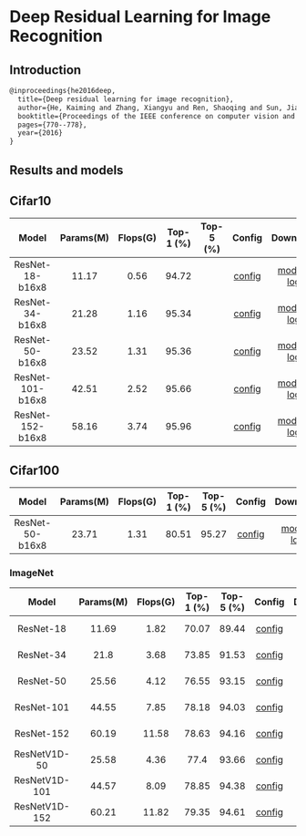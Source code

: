 # Deep Residual Learning for Image Recognition

## Introduction

<!-- [ALGORITHM] -->

```latex
@inproceedings{he2016deep,
  title={Deep residual learning for image recognition},
  author={He, Kaiming and Zhang, Xiangyu and Ren, Shaoqing and Sun, Jian},
  booktitle={Proceedings of the IEEE conference on computer vision and pattern recognition},
  pages={770--778},
  year={2016}
}
```

## Results and models

## Cifar10

|         Model         | Params(M) | Flops(G) | Top-1 (%) | Top-5 (%) | Config | Download |
|:---------------------:|:---------:|:--------:|:---------:|:---------:|:---------:|:--------:|
| ResNet-18-b16x8 | 11.17 | 0.56 | 94.72 | | [config](https://github.com/open-mmlab/mmclassification/blob/master/configs/resnet/resnet18_b16x8_cifar10.py) | [model](https://download.openmmlab.com/mmclassification/v0/resnet/resnet18_b16x8_cifar10_20200823-f906fa4e.pth) &#124; [log](https://download.openmmlab.com/mmclassification/v0/resnet/resnet18_b16x8_cifar10_20200823-f906fa4e.log.json) |
| ResNet-34-b16x8 | 21.28 | 1.16 | 95.34 | | [config](https://github.com/open-mmlab/mmclassification/blob/master/configs/resnet/resnet34_b16x8_cifar10.py) | [model](https://download.openmmlab.com/mmclassification/v0/resnet/resnet34_b16x8_cifar10_20200823-52d5d832.pth) &#124; [log](https://download.openmmlab.com/mmclassification/v0/resnet/resnet34_b16x8_cifar10_20200823-52d5d832.log.json) |
| ResNet-50-b16x8 | 23.52 | 1.31 | 95.36 | | [config](https://github.com/open-mmlab/mmclassification/blob/master/configs/resnet/resnet50_b16x8_cifar10.py) | [model](https://download.openmmlab.com/mmclassification/v0/resnet/resnet50_b16x8_cifar10_20200823-882aa7b1.pth) &#124; [log](https://download.openmmlab.com/mmclassification/v0/resnet/resnet50_b16x8_cifar10_20200823-882aa7b1.log.json) |
| ResNet-101-b16x8 | 42.51 | 2.52 | 95.66 | | [config](https://github.com/open-mmlab/mmclassification/blob/master/configs/resnet/resnet101_b16x8_cifar10.py) | [model](https://download.openmmlab.com/mmclassification/v0/resnet/resnet101_b16x8_cifar10_20200823-d9501bbc.pth) &#124; [log](https://download.openmmlab.com/mmclassification/v0/resnet/resnet101_b16x8_cifar10_20200823-d9501bbc.log.json) |
| ResNet-152-b16x8 | 58.16 | 3.74 | 95.96 | | [config](https://github.com/open-mmlab/mmclassification/blob/master/configs/resnet/resnet152_b16x8_cifar10.py) | [model](https://download.openmmlab.com/mmclassification/v0/resnet/resnet152_b16x8_cifar10_20200823-ad4d5d0c.pth) &#124; [log](https://download.openmmlab.com/mmclassification/v0/resnet/resnet152_b16x8_cifar10_20200823-ad4d5d0c.log.json) |

## Cifar100

|         Model         | Params(M) | Flops(G) | Top-1 (%) | Top-5 (%) | Config | Download |
|:---------------------:|:---------:|:--------:|:---------:|:---------:|:---------:|:--------:|
| ResNet-50-b16x8 | 23.71 | 1.31 | 80.51 | 95.27 | [config](https://github.com/open-mmlab/mmclassification/blob/master/configs/resnet/resnet50_b16x8_cifar100.py) | [model](https://download.openmmlab.com/mmclassification/v0/resnet/resnet50_batch256_cifar100_20210410-37f13c16.pth) &#124; [log](https://download.openmmlab.com/mmclassification/v0/resnet/resnet50_batch256_cifar100_20210410-37f13c16.log.json) |

### ImageNet

|         Model         | Params(M) | Flops(G) | Top-1 (%) | Top-5 (%) | Config | Download |
|:---------------------:|:---------:|:--------:|:---------:|:---------:|:---------:|:--------:|
| ResNet-18             | 11.69     | 1.82     | 70.07 | 89.44 | [config](https://github.com/open-mmlab/mmclassification/blob/master/configs/resnet/resnet18_b32x8_imagenet.py) | [model](https://download.openmmlab.com/mmclassification/v0/resnet/resnet18_batch256_imagenet_20200708-34ab8f90.pth) &#124; [log](https://download.openmmlab.com/mmclassification/v0/resnet/resnet18_batch256_imagenet_20200708-34ab8f90.log.json) |
| ResNet-34             | 21.8      | 3.68     | 73.85 | 91.53 | [config](https://github.com/open-mmlab/mmclassification/blob/master/configs/resnet/resnet34_b32x8_imagenet.py) | [model](https://download.openmmlab.com/mmclassification/v0/resnet/resnet34_batch256_imagenet_20200708-32ffb4f7.pth) &#124; [log](https://download.openmmlab.com/mmclassification/v0/resnet/resnet34_batch256_imagenet_20200708-32ffb4f7.log.json) |
| ResNet-50             | 25.56     | 4.12     | 76.55 | 93.15 | [config](https://github.com/open-mmlab/mmclassification/blob/master/configs/resnet/resnet50_b32x8_imagenet.py) | [model](https://download.openmmlab.com/mmclassification/v0/resnet/resnet50_batch256_imagenet_20200708-cfb998bf.pth) &#124; [log](https://download.openmmlab.com/mmclassification/v0/resnet/resnet50_batch256_imagenet_20200708-cfb998bf.log.json) |
| ResNet-101            | 44.55     | 7.85     | 78.18 | 94.03 | [config](https://github.com/open-mmlab/mmclassification/blob/master/configs/resnet/resnet101_b32x8_imagenet.py) | [model](https://download.openmmlab.com/mmclassification/v0/resnet/resnet101_batch256_imagenet_20200708-753f3608.pth) &#124; [log](https://download.openmmlab.com/mmclassification/v0/resnet/resnet101_batch256_imagenet_20200708-753f3608.log.json) |
| ResNet-152            | 60.19     | 11.58    | 78.63 | 94.16 | [config](https://github.com/open-mmlab/mmclassification/blob/master/configs/resnet/resnet152_b32x8_imagenet.py) | [model](https://download.openmmlab.com/mmclassification/v0/resnet/resnet152_batch256_imagenet_20200708-ec25b1f9.pth) &#124; [log](https://download.openmmlab.com/mmclassification/v0/resnet/resnet152_batch256_imagenet_20200708-ec25b1f9.log.json) |
| ResNetV1D-50          | 25.58     | 4.36     | 77.4  | 93.66 | [config](https://github.com/open-mmlab/mmclassification/blob/master/configs/resnet/resnetv1d50_b32x8_imagenet.py) | [model](https://download.openmmlab.com/mmclassification/v0/resnet/resnetv1d50_batch256_imagenet_20200708-1ad0ce94.pth) &#124; [log](https://download.openmmlab.com/mmclassification/v0/resnet/resnetv1d50_batch256_imagenet_20200708-1ad0ce94.log.json) |
| ResNetV1D-101         | 44.57     | 8.09     | 78.85 | 94.38 | [config](https://github.com/open-mmlab/mmclassification/blob/master/configs/resnet/resnetv1d101_b32x8_imagenet.py) | [model](https://download.openmmlab.com/mmclassification/v0/resnet/resnetv1d101_batch256_imagenet_20200708-9cb302ef.pth) &#124; [log](https://download.openmmlab.com/mmclassification/v0/resnet/resnetv1d101_batch256_imagenet_20200708-9cb302ef.log.json) |
| ResNetV1D-152         | 60.21     | 11.82    | 79.35 | 94.61 | [config](https://github.com/open-mmlab/mmclassification/blob/master/configs/resnet/resnetv1d152_b32x8_imagenet.py) | [model](https://download.openmmlab.com/mmclassification/v0/resnet/resnetv1d152_batch256_imagenet_20200708-e79cb6a2.pth) &#124; [log](https://download.openmmlab.com/mmclassification/v0/resnet/resnetv1d152_batch256_imagenet_20200708-e79cb6a2.log.json) |
